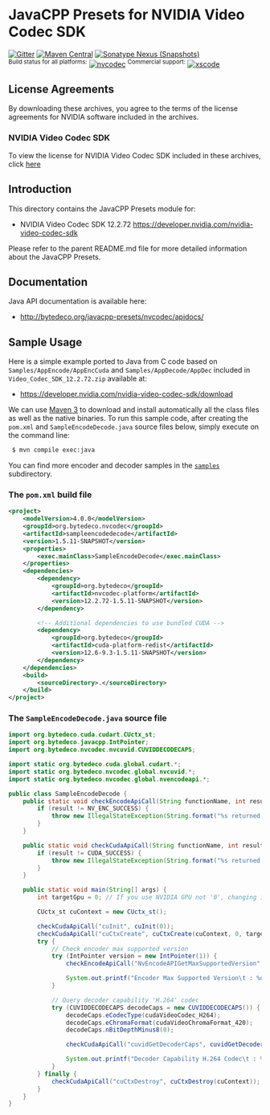 JavaCPP Presets for NVIDIA Video Codec SDK
==========================================

[![Gitter](https://badges.gitter.im/bytedeco/javacpp.svg)](https://gitter.im/bytedeco/javacpp) [![Maven Central](https://maven-badges.herokuapp.com/maven-central/org.bytedeco/nvcodec/badge.svg)](https://maven-badges.herokuapp.com/maven-central/org.bytedeco/nvcodec) [![Sonatype Nexus (Snapshots)](https://img.shields.io/nexus/s/https/oss.sonatype.org/org.bytedeco/nvcodec.svg)](http://bytedeco.org/builds/)  
<sup>Build status for all platforms:</sup> [![nvcodec](https://github.com/bytedeco/javacpp-presets/workflows/nvcodec/badge.svg)](https://github.com/bytedeco/javacpp-presets/actions?query=workflow%3Anvcodec)  <sup>Commercial support:</sup> [![xscode](https://img.shields.io/badge/Available%20on-xs%3Acode-blue?style=?style=plastic&logo=appveyor&logo=data:image/png;base64,iVBORw0KGgoAAAANSUhEUgAAAEAAAABACAMAAACdt4HsAAAAGXRFWHRTb2Z0d2FyZQBBZG9iZSBJbWFnZVJlYWR5ccllPAAAAAZQTFRF////////VXz1bAAAAAJ0Uk5T/wDltzBKAAAAlUlEQVR42uzXSwqAMAwE0Mn9L+3Ggtgkk35QwcnSJo9S+yGwM9DCooCbgn4YrJ4CIPUcQF7/XSBbx2TEz4sAZ2q1RAECBAiYBlCtvwN+KiYAlG7UDGj59MViT9hOwEqAhYCtAsUZvL6I6W8c2wcbd+LIWSCHSTeSAAECngN4xxIDSK9f4B9t377Wd7H5Nt7/Xz8eAgwAvesLRjYYPuUAAAAASUVORK5CYII=)](https://xscode.com/bytedeco/javacpp-presets)


License Agreements
------------------
By downloading these archives, you agree to the terms of the license agreements for NVIDIA software included in the archives.

### NVIDIA Video Codec SDK
To view the license for NVIDIA Video Codec SDK included in these archives, click [here](https://docs.nvidia.com/video-technologies/video-codec-sdk/license/)


Introduction
------------
This directory contains the JavaCPP Presets module for:

 * NVIDIA Video Codec SDK 12.2.72  https://developer.nvidia.com/nvidia-video-codec-sdk

Please refer to the parent README.md file for more detailed information about the JavaCPP Presets.


Documentation
-------------
Java API documentation is available here:

 * http://bytedeco.org/javacpp-presets/nvcodec/apidocs/


Sample Usage
------------
Here is a simple example ported to Java from C code based on `Samples/AppEncode/AppEncCuda` and `Samples/AppDecode/AppDec` included in `Video_Codec_SDK_12.2.72.zip` available at:

 * https://developer.nvidia.com/nvidia-video-codec-sdk/download

We can use [Maven 3](http://maven.apache.org/) to download and install automatically all the class files as well as the native binaries. To run this sample code, after creating the `pom.xml` and `SampleEncodeDecode.java` source files below, simply execute on the command line:
```bash
 $ mvn compile exec:java
```
You can find more encoder and decoder samples in the [`samples`](samples) subdirectory.

### The `pom.xml` build file
```xml
<project>
    <modelVersion>4.0.0</modelVersion>
    <groupId>org.bytedeco.nvcodec</groupId>
    <artifactId>sampleencodedecode</artifactId>
    <version>1.5.11-SNAPSHOT</version>
    <properties>
        <exec.mainClass>SampleEncodeDecode</exec.mainClass>
    </properties>
    <dependencies>
        <dependency>
            <groupId>org.bytedeco</groupId>
            <artifactId>nvcodec-platform</artifactId>
            <version>12.2.72-1.5.11-SNAPSHOT</version>
        </dependency>

        <!-- Additional dependencies to use bundled CUDA -->
        <dependency>
            <groupId>org.bytedeco</groupId>
            <artifactId>cuda-platform-redist</artifactId>
            <version>12.6-9.3-1.5.11-SNAPSHOT</version>
        </dependency>
    </dependencies>
    <build>
        <sourceDirectory>.</sourceDirectory>
    </build>
</project>
```

### The `SampleEncodeDecode.java` source file
```java
import org.bytedeco.cuda.cudart.CUctx_st;
import org.bytedeco.javacpp.IntPointer;
import org.bytedeco.nvcodec.nvcuvid.CUVIDDECODECAPS;

import static org.bytedeco.cuda.global.cudart.*;
import static org.bytedeco.nvcodec.global.nvcuvid.*;
import static org.bytedeco.nvcodec.global.nvencodeapi.*;

public class SampleEncodeDecode {
    public static void checkEncodeApiCall(String functionName, int result) {
        if (result != NV_ENC_SUCCESS) {
            throw new IllegalStateException(String.format("%s returned '%d'", functionName, result));
        }
    }

    public static void checkCudaApiCall(String functionName, int result) {
        if (result != CUDA_SUCCESS) {
            throw new IllegalStateException(String.format("%s returned '%d'", functionName, result));
        }
    }

    public static void main(String[] args) {
        int targetGpu = 0; // If you use NVIDIA GPU not '0', changing it.

        CUctx_st cuContext = new CUctx_st();

        checkCudaApiCall("cuInit", cuInit(0));
        checkCudaApiCall("cuCtxCreate", cuCtxCreate(cuContext, 0, targetGpu));
        try {
            // Check encoder max supported version
            try (IntPointer version = new IntPointer(1)) {
                checkEncodeApiCall("NvEncodeAPIGetMaxSupportedVersion", NvEncodeAPIGetMaxSupportedVersion(version));

                System.out.printf("Encoder Max Supported Version\t : %d \r\n", version.get());
            }

            // Query decoder capability 'H.264' codec
            try (CUVIDDECODECAPS decodeCaps = new CUVIDDECODECAPS()) {
                decodeCaps.eCodecType(cudaVideoCodec_H264);
                decodeCaps.eChromaFormat(cudaVideoChromaFormat_420);
                decodeCaps.nBitDepthMinus8(0);

                checkCudaApiCall("cuvidGetDecoderCaps", cuvidGetDecoderCaps(decodeCaps));

                System.out.printf("Decoder Capability H.264 Codec\t : %s \r\n", (decodeCaps.bIsSupported() != 0));
            }
        } finally {
            checkCudaApiCall("cuCtxDestroy", cuCtxDestroy(cuContext));
        }
    }
}
```
